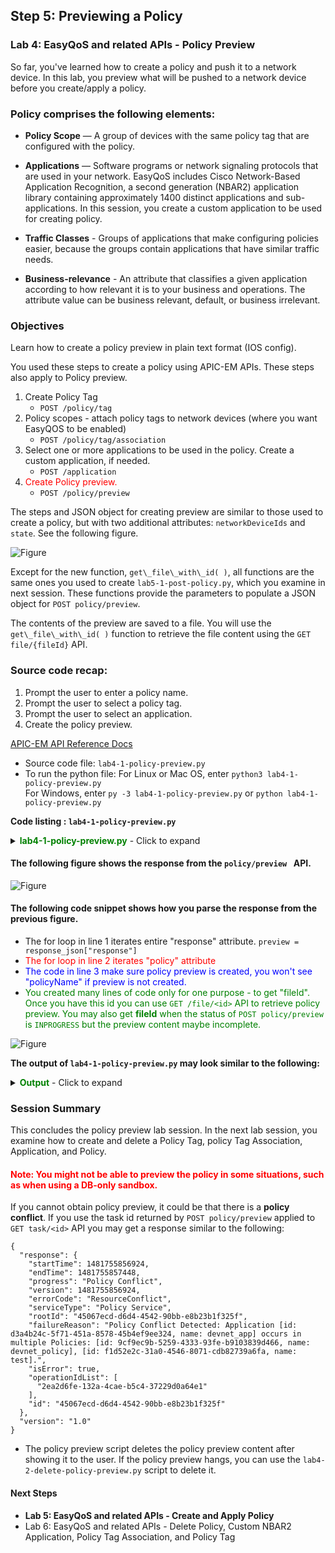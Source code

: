 ## Step 5: Previewing a Policy


### Lab 4: EasyQoS and related APIs - Policy Preview

So far, you've learned how to create a policy and push it to a network device. In this lab, you preview what will be pushed to a network device before you create/apply a policy.

### Policy comprises the following elements:

* **Policy Scope** — A group of devices with the same policy tag that are configured with the policy.

* **Applications** — Software programs or network signaling protocols that are used in your network. EasyQoS includes Cisco Network-Based Application Recognition, a second generation (NBAR2) application library containing approximately 1400 distinct applications and sub-applications. In this session, you create a custom application to be used for creating policy.

* **Traffic Classes** - Groups of applications that make configuring policies easier, because the groups contain applications that have similar traffic needs.

* **Business-relevance** - An attribute that classifies a given application according to how relevant it is to your business and operations. The attribute value can be business relevant, default, or business irrelevant.


### Objectives
Learn how to create a policy preview in plain text format (IOS config).

You used these steps to create a policy using APIC-EM APIs. These steps also apply to Policy preview.

1. Create Policy Tag
   * `POST /policy/tag`
2. Policy scopes - attach policy tags to network devices (where you want EasyQOS to be enabled)
   * `POST /policy/tag/association`
3. Select one or more applications to be used in the policy. Create a custom application, if needed.
   * `POST /application`
4. <font color='red'>Create Policy preview.</font>
   * `POST /policy/preview`


The steps and JSON object for creating preview are similar to those used to create a policy, but with two additional attributes: `networkDeviceIds` and `state`. See the following figure.

![Figure](/posts/files/apic-em-policy/preview.jpg)

Except for the new function, `get\_file\_with\_id( )`, all functions are the same ones you used to create `lab5-1-post-policy.py`, which you examine in next session. These functions provide the parameters to populate a JSON object for `POST policy/preview`. <br>

The contents of the preview are saved to a file. You will use the `get\_file\_with\_id( )` function to retrieve the file content using the `GET file/{fileId}` API.<br>

### Source code recap:
1. Prompt the user to enter a policy name.
2. Prompt the user to select a policy tag.
3. Prompt the user to select an application.
4. Create the policy preview.<br>

[APIC-EM API Reference Docs](http://devnetapic.cisco.com/)

* Source code file: `lab4-1-policy-preview.py`<br>
* To run the python file:
    For Linux or Mac OS, enter  `python3 lab4-1-policy-preview.py`<br>
    For Windows, enter  `py -3 lab4-1-policy-preview.py` or `python lab4-1-policy-preview.py`<br>

**Code listing : `lab4-1-policy-preview.py`**

<details>
<summary><font color='green'><b>lab4-1-policy-preview.py</b></font> - Click to expand</summary>

<pre><code>
"""
Script name: lab4-1-policy-preview.py
Create a policy
"""

from  apicem import \* # APIC-EM IP is assigned in apicem_config.py
import time # Need it for delay - sleep() function

########### Prompt user to enter a policy name ##############
# Stay in the loop until input is not null or is 'exit'
def enter_policy_name(ap):
    """
    This function takes user input as the policy name and checks if the name is used
    If the name is not used, the function returns the user's input

    Parameters
    ----------
    ap (object): The apic-em object defined in apicem.py

    Return:
    -------
    str : policy name
    """
    check_name = True
    p_name=""
    while check_name:
        p_name = input('=> Enter the policy name that you want to create for preview: ')
        p_name = p_name.lstrip() # Ignore leading space
        if p_name.lower() == 'exit':
            sys.exit()  
        if p_name == "":
            print ("Oops! The policy name cannot be NULL. Please try again or enter 'exit'")
        else: # Check if name is used
            check_name = False
            try:
                resp= ap.get(api="policy") # The response (result) from "GET /policy/" request
                response_json = resp.json() # Get the json-encoded content from response
                policy = response_json["response"]
            except:
                print ("Something is wrong. Cannot get the policy information")
                sys.exit()
            for item in policy:
                if p_name == item["policyName"]:
                    print ("This policy name exists. Please enter a different name !")
                    check_name = True
                    break
    return p_name

########### Prompt the user to select a policy Business-Relevance ##############

def select_relevance():
    """
    This function lists policy business relevance for user to select
    return a list related to the user's selection - [relevancy_select[?],relevancy_tag[?]]

    Parameters
    ----------
    None

    Return:
    -------
    list : [relevanceLevel,relevanceTag]
    """
    relevancy_select = [[1,"Business-Relevant"],[2,"Business-Irrelevant"],[3,"Default"]]
    relevancy_tag = ['-BR','-IR','-D']
    print (tabulate(relevancy_select, headers=['#','Policy Business Relevancy'],tablefmt="rst"),'\n')

    relevanceLevel = 'Default'
    # Stay in the loop until a tag is selected or the user selects 'exit'
    while True:
        tag_num = input('=> Enter one of the numbers shown for policy Business Relevancy: ')
        tag_num = tag_num.lstrip() # Ignore leading space
        if tag_num.lower() == 'exit':
            sys.exit()
        if tag_num.isdigit():
            if int(tag_num) in range(1,len(relevancy_select)+1):
                relevanceTag = relevancy_tag[int(tag_num)-1]
                relevanceLevel = relevancy_select[int(tag_num)-1][1]
                break
            else:
                print ("Oops! That number is out of range. Please try again or enter 'exit'")
        else:
            print ("Oops! That input is not a number. Please enter a number or enter 'exit'")
    # End of while loop

    return [relevanceLevel,relevanceTag]


def get_tag_association(ap):
    """
    This function prints out all network devices that have policy tags.
    Parameters
    ----------
    ap (object): The apic-em object defined in apicem.py

    Return:
    -------
    list : tag association list
    """
    try:
        resp = ap.get(api="policy/tag/association")
        response_json = resp.json()
        tag = response_json["response"] # Policy tags
    except:
        print ("Something went wrong while getting the policy tag !")
        sys.exit()

    # If there is a policy tag, the response will show what network device is tagged
    if tag ==[]:
        print ("No Policy tag is found")
        sys.exit()
    else:
        tag_list = []
        i=0
        for item in tag:
            if "policyTag" in item:
                if item["networkDevices"] != []: # If there is at least one network device associated
                    for item1 in item["networkDevices"]: # There could be more than one network device associated with the same tag
                        # i - Adding number in the beginning of each row
                        i+=1
                        tag_list.append([i,item["policyTag"],item1["deviceName"],item1["deviceIp"],item1["deviceId"]])
                else:
                    i+=1
                    tag_list.append([i,item["policyTag"],"","",""])
        if tag_list == []:
            print ("No policy tag association is found. There is nothing to show")
            sys.exit()
    return (tag_list)            

########### Prompt the user to select a policy tag name ##############

def select_tag(ap):
    """
    This function enables the user to select a policy tag

    Parameters
    ----------
    ap (object): The apic-em object defined in apicem.py

    Return:
    -------
    list : [tag_name,nd_id]
    """
    tag_list= get_tag_association(ap)
    print (tabulate(tag_list, headers=['#','Policy Tag associated with','Device Name','Device IP','Device ID'],tablefmt="rst"),'\n')

    # Stay in the loop until the user selects a tag or user selects 'exit'
    tag_name_idx=1
    nd_id_idx = 4
    while True:
        tag_num = input('=> Select a policy tag associated with the network device : ')
        tag_num = tag_num.lstrip() # Ignore leading spaces
        if tag_num.lower() == 'exit':
            sys.exit()
        if tag_num.isdigit():
            if int(tag_num) in range(1,len(tag_list)+1):
                nd_id = tag_list[int(tag_num)-1][nd_id_idx]
                if nd_id == "":
                    print ("Oops! This policy tag is not associated with any network device. Please try again or enter 'exit'")
                else:    
                    tag_name = tag_list[int(tag_num)-1][tag_name_idx]
                    break    
            else:
                print ("Oops! The number you entered is out of range. Please try again or enter 'exit'")
        else:
            print ("Oops! The input you entered is not a number. Please try again or enter 'exit'")
    # End of while loop
    return [tag_name,nd_id]

########## Select an application and retrieve its id #################
def select_app(ap):
    """
    This function lists all applications for the user to select
    It returns a list with application names and application ids

    Parameters
    ----------
    ap (object): An apic-em object defined in apicem.py

    Return:
    -------
    list : [app_name,app_id]
    """

    print ("** Retrieving applications may take a while. Please wait......... **\n")
    app = []
    try:
        resp= ap.get(api="application") # The response (result) from "GET /application" request
        status = resp.status_code
        response_json = resp.json() # Get the json-encoded content from the response
        app = response_json["response"]
    except:
        print ("Something is wrong. Cannot get application information")
        sys.exit()  

    if status != 200:
        print ("Response status is %s. Something is wrong !"%status)
        sys.exit()

    # Make sure there is at least one application
    if app == []:
        print ("Something went wrong while retrieving applications!")
        sys.exit()

    app_list = []
    # Extracting attributes
    for item in app:
         app_list.append([item["name"],item["instanceUuid"]])
    # Show all NBAR2 applications
    # Pretty print tabular data, needs 'tabulate' module

    print ("-------------  All default applications -------------")
    print (tabulate(app_list, headers=['application','id'],tablefmt="rst"),'\n')

    app = []
    params={"isCustom":True}
    try:
        resp= ap.get(api="application",params=params) # The response (result) from "GET /application" request
        status = resp.status_code
        response_json = resp.json() # Get the json-encoded content from response
        app = response_json["response"]
    except:
        print ("Something is wrong. Cannot get application information")
        sys.exit()  

    if status != 200:
        print ("Response status is  %s. Something is wrong !"%status)
        sys.exit()

    # Make sure there is at least one custom application
    if app == []:
        print ("** There is no custom application, select one from default ! **\n")
    else:
        short_list = []
        # Extracting attributes
        for item in app:
            short_list.append([item["name"],item["instanceUuid"]])
        print ("*************  All custom applications *************")
        print (tabulate(short_list, headers=['custom application','id'],tablefmt="rst"),'\n')

    # Prompt the user to select an application to retrieve its id
    # Stay in the loop until 'id' is assigned or user selects 'exit'

    app_id = ""
    select = True
    while select:
        app_name = input('\n=> Enter one of the application names shown(default or custom,case-sensitive) to create policy: ')
        app_name = app_name.lstrip() # Ignore leading space
        if app_name.lower() == 'exit':
            sys.exit()           
        for item in app_list:
            if app_name == item[0]: # If user_input(application name) is matched
                app_id = item[1]    # Index 1 is the application id
                select = False
                break
        if app_id == "":
            print ("Oops! The application was not found. Please try again or enter 'exit'")
    # End of while loop

    return [app_name,app_id]

def get_file_with_id(ap,id):
    """
    This function prints out the contents of the file.

    Parameters
    ----------
    ap (object): An apic-em object defined in apicem.py
    id (str): The file id

    Return:
    -------
    str: file content
    """

    try:
        resp=ap.get(api="file/"+id) # The response (result) from "GET /file/{id}" request
        status = resp.status_code
    except:
        print ("Something is wrong. Cannot get file information")
        sys.exit()  

    if status != 200:
        print ("Response status :",status)
        print (resp.text)
        sys.exit()

    return  resp.text

##########################################################################

if _\_\_name\_\_ == "\_\_main\_\_": # Only run as a script
    myapicem = apicem() # Initialize apicem instance
    policy_name = enter_policy_name(myapicem) # Policy name for preview from user's input
    relevance = select_relevance()
    relevanceLevel = relevance[0]
    tag = select_tag(myapicem) # Select a policy tag scope
    tag_name = tag[0]
    net_id = tag[1]
    app = select_app(myapicem) # Select an application
    app_name = app[0]
    app_id = app[1]

    # JSON object for POST /policy/preview

    preview_json = {
        "policies":[
             {
             "policyName": policy_name,
             "policyOwner": "admin",
             "policyPriority": 4095,
             "resource": {
                 "applications": [{"appName": app_name,"id": app_id}]
              },
              "actions":["SET_PROPERTY"],
              "policyScope": tag_name,
              "actionProperty": {"relevanceLevel": relevanceLevel}
             }
         ],
         "networkDeviceIds": [
              net_id
         ],
        "state": "ENABLE_DEVICE"
    }

    ########## Creating policy preview #############
    params={"policyScope" : tag_name}
    try:
        myapicem.post(api="policy/preview", params=params,data=preview_json,printOut=True)
    except:
        print ("Something is wrong with POST policy/preview")
        sys.exit()
    print ("Generating policy preview. Please wait.....")      
    time.sleep(2) # It takes a some time to generate the preview so wait a couple of seconds here.
    count = 0
    preview_created = False
    loop = True
    while loop:
        time.sleep(1)
        count += 1
        print ("Generating policy preview. Please wait.....")
        try:
            # Preview for this policyScope
            resp=myapicem.get(api="policy/preview",params=params,printOut = True)
            response_json = resp.json()
            preview = response_json["response"] # Policy tags
        except:
            print ("Something is wrong with GET policy preview")
            sys.exit()
        if preview == []:
            print ("Something is wrong with POST policy/preview. The preview was not created")
            sys.exit()
        for item in preview: # Entire response from GET policy/preview
            for item1 in item["policies"]:
                if item1["policyName"] == policy_name: # Make sure the preview is created, or you won't see the policy name.
                    preview_created = True
                    if item["deviceConfigs"] != []:
                        for item2 in item["deviceConfigs"]:
                            if item2["status"] == "FAILURE":
                                print ("*** Dry-Run Failed to Generate CLIs ***")
                                print (item2["failureReason"])
                                print ("Nothing to preview so deleting this request .....")                                   
                                # Because there is nothing to view, delete this preview
                                myapicem.delete(api="policy/preview/"+item["id"])
                                sys.exit()
                            if item2["status"] == "SUCCESS":
                                file_id = (item2["fileId"])[13:] # Skip "/api/v1/file/"
                                loop = False
                                break
                            if count > 30: # Timeout after ~ 30 seconds
                                loop = False
                                if "fileId" in item2 : # The fileId may not show immediately
                                    print ("Warning: May only have partial preview content !")  
                                    file_id = (item2["fileId"])[13:] # Skip "/api/v1/file/"
                                    break
                                else:
                                # Because there is nothing to view, delete this preview
                                    print ("\nScript timed out. It takes too long to get the file id !")
                                    myapicem.delete(api="policy/preview/"+item["id"])                                   
                                    sys.exit()
                    else:
                        if count > 30: # Timeout after ~ 30 seconds
                            loop = False
                            print ("\nScript timed out. It takes to long to get the file id !")
                            myapicem.delete(api="policy/preview/"+item["id"])                                   
                            sys.exit()

        if not preview_created: # The policy name is not found in all policy previews, so the preview is not created
            print ( "Policy preview is not created, a preview may already exist for this policy scope - ",tag_name)
            sys.exit()
    content = get_file_with_id(myapicem,file_id)
    print ("---------------- Policy Preview -----------------")
    print (content)
    print ("\nDeleting policy preview after presenting content.........\n")
    myapicem.delete(api="policy/preview/"+item["id"])
</code></pre>
</details>

#### The following figure shows the response from the `policy/preview ` API.

![Figure](/posts/files/apic-em-policy/preview_response.jpg)

#### The following code snippet shows how you parse the response from the previous figure.<br>
* The for loop in line 1 iterates entire "response" attribute. `preview = response_json["response"]`
* <font color='red'>The for loop in line 2 iterates "policy" attribute</font>
* <font color='blue'>The code in line 3 make sure policy preview is created, you won't see "policyName" if preview is not created.</font>
* <font color='green'>You created many lines of code only for one purpose - to get "fileId". Once you have this id you can use `GET /file/<id>` API to retrieve policy preview. You may also get **fileId** when the status of `POST policy/preview` is `INPROGRESS` but the preview content maybe incomplete.</font>


![Figure](/posts/files/apic-em-policy/preview_code.jpg)

**The output of `lab4-1-policy-preview.py` may look similar to the following:**

<details>
<summary><font color='green'><b>Output</b></font> - Click to expand</summary>

<pre><code>
=> Enter the policy name that you want to create for preview: devnet_preview

Executing GET 'https://devnetapi.cisco.com/sandbox/apic_em/api/v1/policy'

GET 'policy' Status:  200

===  ===========================
  #  Policy Business Relevancy
===  ===========================
  1  Business-Relevant
  2  Business-Irrelevant
  3  Default
===  ===========================

=> Enter one of the numbers shown for policy Business Relevancy: 1

Executing GET 'https://devnetapi.cisco.com/sandbox/apic_em/api/v1/policy/tag/association'

GET 'policy/tag/association' Status:  200

===  ============================  ==============  ===========  ====================================
  #  Policy Tag associated with    Device Name     Device IP    Device ID
===  ============================  ==============  ===========  ====================================
  1  Branch                        CAMPUS-Core2    10.1.10.1    1b329f52-95eb-44ad-9314-55932162ab86
  2  Branch                        CAMPUS-Core1    10.1.7.1     30d39b18-9ada-4148-ad6c-2ee20975b845
  3  Branch                        CAMPUS-Dist2    10.1.11.1    4af8bf34-295f-46f4-97b7-0a2d2ea4cf22
  4  Branch                        CAMPUS-Access1  10.1.12.1    5b5ea8da-8c23-486a-b95e-7429684d25fc
  5  lab_tag
  6  ed-qos
  7  devnet_tag                    Branch-Access1  10.2.1.17    26450a30-57d8-4b56-b8f1-6fc535d67645
===  ============================  ==============  ===========  ====================================

=> Select a policy tag that is associated with the network device : 4
** Retrieving applications may take a while. Please wait......... **


Executing GET 'https://devnetapi.cisco.com/sandbox/apic_em/api/v1/application'

GET 'application' Status:  200

-------------  All default applications -------------
=============================  ====================================
application                    id
=============================  ====================================
applix                         002f18e4-9bb9-443d-bf41-fd7d22e858ed
............................
............................
=============================  ====================================


Executing GET 'https://devnetapi.cisco.com/sandbox/apic_em/api/v1/application'

GET 'application' Status:  200

*************  All custom applications *************
====================  ====================================
custom application    id
====================  ====================================
devnet_app            d3a4b24c-5f71-451a-8578-45b4ef9ee324
====================  ====================================


=> Enter one of the application names shown (default or custom,case-sensitive) to create the policy: devnet_app

Executing POST 'https://devnetapi.cisco.com/sandbox/apic_em/api/v1/policy/preview'

POST 'policy/preview' Status:  202

Response:
 {
    "response": {
        "url": "/api/v1/task/f520df1d-7ca4-4bc5-961e-58b06f906165",
        "taskId": "f520df1d-7ca4-4bc5-961e-58b06f906165"
    },
    "version": "1.0"
}
Generating policy preview. Please wait.....
Generating policy preview. Please wait.....

Executing GET 'https://devnetapi.cisco.com/sandbox/apic_em/api/v1/policy/preview'

GET 'policy/preview' Status:  200

Response:
 {
    "response": [
        {
            "networkDeviceIds": [
                "26450a30-57d8-4b56-b8f1-6fc535d67645"
            ],
            "id": "48aab752-f5b1-4589-bafd-d23d351c22aa",
            "lastUpdateTime": 0,
            "deviceConfigs": [
                {
                    "id": "66cb819b-a316-4536-abce-2c798f3072a1",
                    "lastUpdateTime": 0,
                    "fileId": "/api/v1/file/2e15d0a3-cf62-40b5-8b07-99d4f5f03bbb",
                    "operationId": "546c2de7-8b8c-4038-a831-3c2c52838bb8",
                    "deviceId": "26450a30-57d8-4b56-b8f1-6fc535d67645",
                    "createTime": 0,
                    "status": "SUCCESS"
                }
            ],
            "policies": [
                {
                    "policyPriority": 4095,
                    "resource": {
                        "applications": [
                            {
                                "appName": "devnet_app",
                                "id": "d3a4b24c-5f71-451a-8578-45b4ef9ee324"
                            }
                        ]
                    },
                    "actions": [
                        "SET_PROPERTY"
                    ],
                    "policyOwner": "admin",
                    "policyScope": "Branch",
                    "policyName": "devnet_preview",
                    "actionProperty": {
                        "pathPreferenceFlag": false,
                        "relevanceLevel": "Business-Relevant",
                        "pathControlFlag": false
                    }
                }
            ],
            "createTime": 0,
            "state": "ENABLE_DEVICE"
        }
    ],
    "version": "1.0"
}

Executing GET 'https://devnetapi.cisco.com/sandbox/apic_em/api/v1/file/2e15d0a3-cf62-40b5-8b07-99d4f5f03bbb'

GET 'file/2e15d0a3-cf62-40b5-8b07-99d4f5f03bbb' Status:  200

mls qos
interface GigabitEthernet1/0/19
srr-queue bandwidth share 1 30 35 5
priority-queue out
.................
.................
ip access-list extended prm-APIC_QOS_IN#BROADCAST__acl
remark dmp
PERMIT TCP any any eq 7777
ip access-list extended prm-APIC_QOS_IN#MM_CONF__acl
remark pcanywhere
PERMIT TCP any any eq 5631
...............
...............
ip access-list extended prm-APIC_QOS_IN#TUNNELED__acl
remark capwap-data
PERMIT UDP any any eq 5246
...............
...............
interface GigabitEthernet1/0/44
service-policy input prm-APIC_QOS_IN
exit
interface GigabitEthernet1/0/18
service-policy input prm-APIC_QOS_IN
exit
mls qos map cos-dscp 0 8 16 24 32 46 48 56
mls qos srr-queue output cos-map queue 1 threshold 3 4 5
..............
..............
mls qos queue-set output 1 threshold 4 60 80 100 400

</code></pre>
</details>

### Session Summary

This concludes the policy preview lab session. In the next lab session, you examine how to create and delete a Policy Tag, policy Tag Association, Application, and Policy.

#### <font color='red'> Note: You might not be able to preview the policy in some situations, such as when using a DB-only sandbox.</font><br>

If you cannot obtain policy preview, it could be that there is a **policy conflict**. If you use the task id returned by `POST policy/preview` applied to `GET task/<id>` API you may get a response similar to the following:

```
{
  "response": {
    "startTime": 1481755856924,
    "endTime": 1481755857448,
    "progress": "Policy Conflict",
    "version": 1481755856924,
    "errorCode": "ResourceConflict",
    "serviceType": "Policy Service",
    "rootId": "45067ecd-d6d4-4542-90bb-e8b23b1f325f",
    "failureReason": "Policy Conflict Detected: Application [id: d3a4b24c-5f71-451a-8578-45b4ef9ee324, name: devnet_app] occurs in multiple Policies: [id: 9cf9ec9b-5259-4333-93fe-b9103839d466, name: devnet_policy], [id: f1d52e2c-31a0-4546-8071-cdb82739a6fa, name: test].",
    "isError": true,
    "operationIdList": [
      "2ea2d6fe-132a-4cae-b5c4-37229d0a64e1"
    ],
    "id": "45067ecd-d6d4-4542-90bb-e8b23b1f325f"
  },
  "version": "1.0"
}

```

* The policy preview script deletes the policy preview content after showing it to the user. If the policy preview hangs, you can use the `lab4-2-delete-policy-preview.py` script to delete it.

#### Next Steps

* **Lab 5: EasyQoS and related APIs - Create and Apply Policy**
* Lab 6: EasyQoS and related APIs - Delete Policy, Custom NBAR2 Application, Policy Tag Association, and Policy Tag

